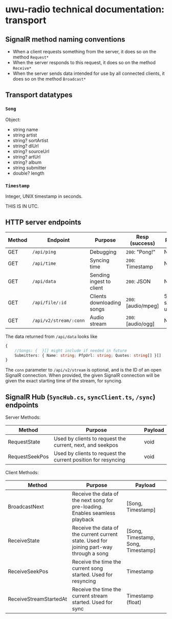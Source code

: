 # uwu-radio technical documentation: transport

## SignalR method naming conventions

- When a client requests something from the server, it does so on the method `Request*`
- When the server responds to this request, it does so on the method `Receive*`
- When the server sends data intended for use by all connected clients, it does so on the method `Broadcast*`

## Transport datatypes
### `Song`
Object:

- string name
- string artist
- string? sortArtist
- string? dlUrl
- string? sourceUrl
- string? artUrl
- string? album
- string submitter
- double? length

### `Timestamp`
Integer, UNIX timestamp in seconds.

THIS IS IN UTC.

## HTTP server endpoints

| Method | Endpoint               | Purpose                   | Resp (success)      | Resp (err)              |
|--------|------------------------|---------------------------|---------------------|-------------------------|
| GET    | `/api/ping`            | Debugging                 | `200`: "Pong!"      | N/A                     |
| GET    | `/api/time`            | Syncing time              | `200`: Timestamp    | N/A                     |
| GET    | `/api/data`            | Sending ingest to client  | `200`: JSON         | N/A                     |
| GET    | `/api/file/:id`        | Clients downloading songs | `200`: [audio/mpeg] | 503 service unavailable |
| GET    | `/api/v2/stream/:conn` | Audio stream              | `200`: [audio/ogg]  | N/A                     |

The data returned from `/api/data` looks like
```ts
{
	//Songs: {  }[] might include if needed in future
    Submitters: { Name: string; PfpUrl: string; Quotes: string[] }[]
}
```

The `conn` parameter to `/api/v2/stream` is optional, and is the ID of an open SignalR connection.
When provided, the given SignalR connection will be given the exact starting time of the stream, for syncing.

## SignalR Hub (`SyncHub.cs`, `syncClient.ts`, `/sync`) endpoints

Server Methods:

| Method         | Purpose                                                       | Payload |
|----------------|---------------------------------------------------------------|---------|
| RequestState   | Used by clients to request the current, next, and seekpos     | void    |
| RequestSeekPos | Used by clients to request the current position for resyncing | void    |

Client Methods:

| Method                 | Purpose                                                                                 | Payload                            |
|------------------------|-----------------------------------------------------------------------------------------|------------------------------------|
| BroadcastNext          | Receive the data of the next song for pre-loading. Enables seamless playback            | [Song, Timestamp]                  |
| ReceiveState           | Receive the data of the current current state. Used for joining part-way through a song | [Song, Timestamp, Song, Timestamp] |
| ReceiveSeekPos         | Receive the time the current song started. Used for resyncing                           | Timestamp                          |
| ReceiveStreamStartedAt | Receive the time the current stream started. Used for sync                              | Timestamp (float)                  |
